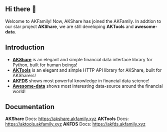 ## Hi there 👋

Welcome to AKFamily! Now, AKShare has joined the AKFamily. In addtion to our star project **AKShare**, we are still developing **AKTools** and **awesome-data**.

## Introduction

- [**AKShare**](https://github.com/akfamily/akshare) is an elegant and simple financial data interface library for Python, built for human beings! 
- [**AKTools**](https://github.com/akfamily/aktools) is an elegant and simple HTTP API library for AKShare, built for AKSharers!
- [**AKFDS**](https://akfamily.github.io/akfds) shows most powerful knowledge in financial data science!
- [**Awesome-data**](https://github.com/akfamily/awesome-data) shows most interesting data-source around the financial world!

## Documentation

**AKShare** Docs: https://akshare.akfamily.xyz
**AKTools** Docs: https://aktools.akfamily.xyz
**AKFDS** Docs: https://akfds.akfamily.xyz
